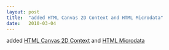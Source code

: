 ```yaml
---
layout: post
title:  "added HTML Canvas 2D Context and HTML Microdata"
date:   2010-03-04
---
```


added [HTML Canvas 2D Context](http://dret.typepad.com/dretblog/2010/03/html5-canvas-2d-context.html) and [HTML Microdata](http://dret.typepad.com/dretblog/2010/03/html5-microdata.html)

